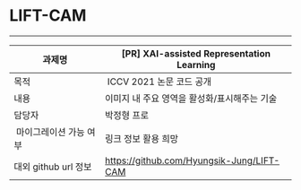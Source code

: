 # LIFT-CAM
---------------
|과제명|[PR] XAI-assisted Representation Learning|
| --- | --- |
|목적| ICCV 2021 논문 코드 공개|
|내용|이미지 내 주요 영역을 활성화/표시해주는 기술|
|담당자|박정형 프로 |
| 마이그레이션 가능 여부 |링크 정보 활용 희망|
|대외 github url 정보|https://github.com/Hyungsik-Jung/LIFT-CAM|
